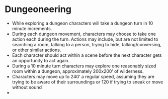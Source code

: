 
# Dungeoneering

- While exploring a dungeon characters will take a dungeon turn in 10 minute increments. 
- During each dungeon movement, characters may choose to take one action each during the turn. Actions may include, but are not limited to searching a room, talking to a person, trying to hide, talking/conversing, or other similar actions. 
- Each character should act within a scene before the next character gets an opportunity to act again.
- During a 10 minute turn characters may explore one reasonably sized room within a dungeon, approximately 200x200’ of wilderness. 
- Characters may move up to 240’ a regular speed, assuming they are trying to be aware of their surroundings or 120 if trying to sneak or move without sound
- 
